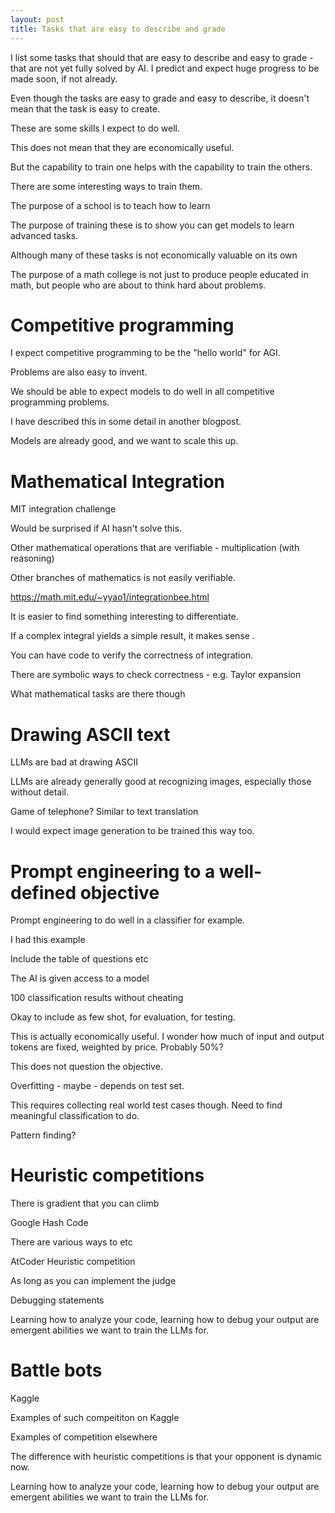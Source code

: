 ```yaml
---
layout: post
title: Tasks that are easy to describe and grade
---
```


I list some tasks that should that are easy to describe and easy to grade - that are not yet fully solved by AI. I predict and expect huge progress to be made soon, if not already.

Even though the tasks are easy to grade and easy to describe, it doesn't mean that the task is easy to create.



These are some skills I expect to do well.

This does not mean that they are economically useful.

But the capability to train one helps with the capability to train the others.

There are some interesting ways to train them.

The purpose of a school is to teach how to learn

The purpose of training these is to show you can get models to learn advanced tasks.

Although many of these tasks is not economically valuable on its own

The purpose of a math college is not just to produce people educated in math, but people who are about to think hard about problems.



# Competitive programming

I expect competitive programming to be the "hello world" for AGI.

Problems are also easy to invent.

We should be able to expect models to do well in all competitive programming problems.

I have described this in some detail in another blogpost.

Models are already good, and we want to scale this up.




# Mathematical Integration

MIT integration challenge

Would be surprised if AI hasn't solve this.

Other mathematical operations that are verifiable - multiplication (with reasoning)

Other branches of mathematics is not easily verifiable.


https://math.mit.edu/~yyao1/integrationbee.html

It is easier to find something interesting to differentiate.

If a complex integral yields a simple result, it makes sense .

You can have code to verify the correctness of integration.

There are symbolic ways to check correctness - e.g. Taylor expansion

What mathematical tasks are there though




# Drawing ASCII text

LLMs are bad at drawing ASCII

LLMs are already generally good at recognizing images, especially those without detail.

Game of telephone? Similar to text translation

I would expect image generation to be trained this way too.




# Prompt engineering to a well-defined objective

Prompt engineering to do well in a classifier for example.

I had this example

Include the table of questions etc

The AI is given access to a model

100 classification results without cheating

Okay to include as few shot, for evaluation, for testing.

This is actually economically useful. I wonder how much of input and output tokens are fixed, weighted by price. Probably 50%?

This does not question the objective.

Overfitting - maybe - depends on test set.

This requires collecting real world test cases though. Need to find meaningful classification to do.

Pattern finding?






# Heuristic competitions

There is gradient that you can climb

Google Hash Code

There are various ways to etc

AtCoder Heuristic competition

As long as you can implement the judge

Debugging statements

Learning how to analyze your code, learning how to debug your output are emergent abilities we want to train the LLMs for.




# Battle bots

Kaggle

Examples of such compeititon on Kaggle

Examples of competition elsewhere

The difference with heuristic competitions is that your opponent is dynamic now.

Learning how to analyze your code, learning how to debug your output are emergent abilities we want to train the LLMs for.


